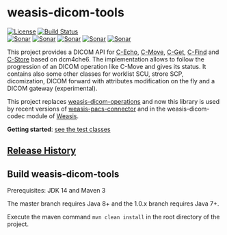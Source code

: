 # weasis-dicom-tools #

[![License](https://img.shields.io/badge/License-EPL%202.0-blue.svg)](https://opensource.org/licenses/EPL-2.0) [![Build Status](https://travis-ci.com/nroduit/weasis-dicom-tools.svg?branch=master)](https://travis-ci.com/nroduit/weasis-dicom-tools)   
[![Sonar](https://sonarcloud.io/api/project_badges/measure?project=org.weasis%3Aweasis-dicom-tools&metric=ncloc)](https://sonarcloud.io/component_measures?id=org.weasis%3Aweasis-dicom-tools) [![Sonar](https://sonarcloud.io/api/project_badges/measure?project=org.weasis%3Aweasis-dicom-tools&metric=reliability_rating)](https://sonarcloud.io/component_measures?id=org.weasis%3Aweasis-dicom-tools) [![Sonar](https://sonarcloud.io/api/project_badges/measure?project=org.weasis%3Aweasis-dicom-tools&metric=sqale_rating)](https://sonarcloud.io/component_measures?id=org.weasis%3Aweasis-dicom-tools) [![Sonar](https://sonarcloud.io/api/project_badges/measure?project=org.weasis%3Aweasis-dicom-tools&metric=security_rating)](https://sonarcloud.io/component_measures?id=org.weasis%3Aweasis-dicom-tools) [![Sonar](https://sonarcloud.io/api/project_badges/measure?project=org.weasis%3Aweasis-dicom-tools&metric=alert_status)](https://sonarcloud.io/dashboard?id=org.weasis%3Aweasis-dicom-tools)   

This project provides a DICOM API for [C-Echo](src/main/java/org/weasis/dicom/op/Echo.java), [C-Move](src/main/java/org/weasis/dicom/op/CMove.java), [C-Get](src/main/java/org/weasis/dicom/op/CGet.java), [C-Find](src/main/java/org/weasis/dicom/op/CFind.java) and [C-Store](src/main/java/org/weasis/dicom/op/CStore.java) based on dcm4che6. The implementation allows to follow the progression of an DICOM operation like C-Move and gives its status. It contains also some other classes for worklist SCU, strore SCP, dicomization, DICOM forward with attributes modification on the fly and a DICOM gateway (experimental).

This project replaces [weasis-dicom-operations](https://github.com/nroduit/weasis-dicom-operations) and now this library is used by recent versions of [weasis-pacs-connector](https://github.com/nroduit/weasis-pacs-connector) and in the weasis-dicom-codec module of [Weasis](https://github.com/nroduit/Weasis).

**Getting started**: [see the test classes](https://github.com/nroduit/weasis-dicom-tools/tree/master/src/test/java/org/weasis/dicom)

## [Release History](CHANGELOG.md)

## Build weasis-dicom-tools ##

Prerequisites: JDK 14 and Maven 3

The master branch requires Java 8+ and the 1.0.x branch requires Java 7+.

Execute the maven command `mvn clean install` in the root directory of the project.
